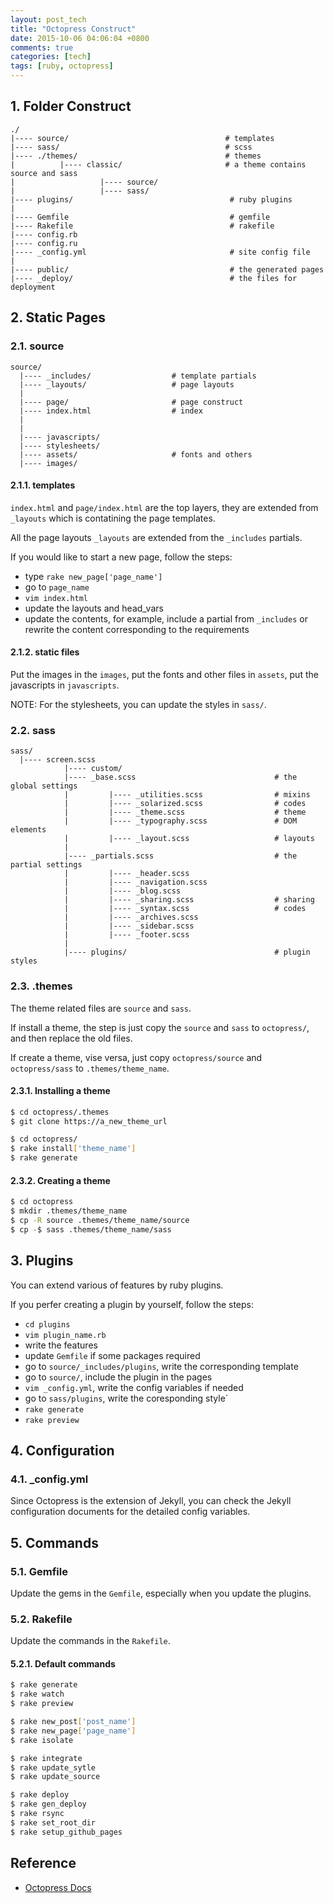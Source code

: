 ```yaml
---
layout: post_tech
title: "Octopress Construct"
date: 2015-10-06 04:06:04 +0800
comments: true
categories: [tech]
tags: [ruby, octopress]
---
```


## 1. Folder Construct

```
./
|---- source/                                   # templates
|---- sass/                                     # scss
|---- ./themes/                                 # themes
|          |---- classic/                       # a theme contains source and sass
|                   |---- source/
|                   |---- sass/
|---- plugins/                                   # ruby plugins
|
|---- Gemfile                                    # gemfile
|---- Rakefile                                   # rakefile
|---- config.rb
|---- config.ru
|---- _config.yml                                # site config file
|
|---- public/                                    # the generated pages
|---- _deploy/                                   # the files for deployment
```

## 2. Static Pages

### 2.1. source

```
source/
  |---- _includes/                  # template partials
  |---- _layouts/                   # page layouts
  |
  |---- page/                       # page construct
  |---- index.html                  # index
  |
  |
  |---- javascripts/
  |---- stylesheets/
  |---- assets/                     # fonts and others
  |---- images/
```

#### 2.1.1. templates

`index.html` and `page/index.html` are the top layers, they are extended from `_layouts` which is contatining the page templates.

All the page layouts `_layouts` are extended from the `_includes` partials.

If you would like to start a new page, follow the steps:

- type `rake new_page['page_name']`
- go to `page_name`
- `vim index.html`
- update the layouts and head_vars
- update the contents, for example, include a partial from `_includes` or rewrite the content corresponding to the requirements


#### 2.1.2. static files

Put the images in the `images`, put the fonts and other files in `assets`, put the javascripts in `javascripts`.

NOTE: For the stylesheets, you can update the styles in `sass/`.


### 2.2. sass

```
sass/
  |---- screen.scss
            |---- custom/
            |---- _base.scss                               # the global settings
            |         |---- _utilities.scss                # mixins
            |         |---- _solarized.scss                # codes
            |         |---- _theme.scss                    # theme
            |         |---- _typography.scss               # DOM elements
            |         |---- _layout.scss                   # layouts
            |
            |---- _partials.scss                           # the partial settings
            |         |---- _header.scss
            |         |---- _navigation.scss
            |         |---- _blog.scss
            |         |---- _sharing.scss                  # sharing
            |         |---- _syntax.scss                   # codes
            |         |---- _archives.scss
            |         |---- _sidebar.scss
            |         |---- _footer.scss
            |
            |---- plugins/                                 # plugin styles
```



### 2.3. .themes

The theme related files are `source` and `sass`.

If install a theme, the step is just copy the `source` and `sass` to `octopress/`, and then replace the old files.

If create a theme, vise versa, just copy `octopress/source` and `octopress/sass` to `.themes/theme_name`.


#### 2.3.1. Installing a theme


```bash
$ cd octopress/.themes
$ git clone https://a_new_theme_url

$ cd octopress/
$ rake install['theme_name']
$ rake generate
```


#### 2.3.2. Creating a theme

```bash
$ cd octopress
$ mkdir .themes/theme_name
$ cp -R source .themes/theme_name/source
$ cp -$ sass .themes/theme_name/sass
```

## 3. Plugins

You can extend various of features by ruby plugins.

If you perfer creating a plugin by yourself, follow the steps:

- `cd plugins`
- `vim plugin_name.rb`
- write the features
- update `Gemfile` if some packages required
- go to `source/_includes/plugins`, write the corresponding template
- go to `source/`, include the plugin in the pages
- `vim _config.yml`, write the config variables if needed
- go to `sass/plugins`, write the coresponding style`
- `rake generate`
- `rake preview`

## 4. Configuration

### 4.1. _config.yml

Since Octopress is the extension of Jekyll, you can check the Jekyll configuration documents for the detailed config variables.


## 5. Commands

### 5.1. Gemfile

Update the gems in the `Gemfile`, especially when you update the plugins.

### 5.2. Rakefile

Update the commands in the `Rakefile`.

#### 5.2.1. Default commands

```bash
$ rake generate
$ rake watch
$ rake preview

$ rake new_post['post_name']
$ rake new_page['page_name']
$ rake isolate

$ rake integrate
$ rake update_sytle
$ rake update_source

$ rake deploy
$ rake gen_deploy
$ rake rsync
$ rake set_root_dir
$ rake setup_github_pages
```

## Reference

- [Octopress Docs](http://octopress.org/docs/)
